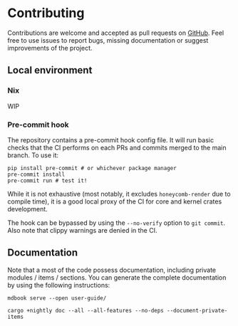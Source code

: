 # Contributing

Contributions are welcome and accepted as pull requests on [GitHub][GH]. Feel free to use issues to report bugs,
missing documentation or suggest improvements of the project.


## Local environment

### Nix

WIP


### Pre-commit hook

The repository contains a pre-commit hook config file. It will run basic checks that the CI performs on each PRs
and commits merged to the main branch. To use it:

```shell
pip install pre-commit # or whichever package manager
pre-commit install
pre-commit run # test it!
```

While it is not exhaustive (most notably, it excludes `honeycomb-render` due to compile time), it is a good
local proxy of the CI for core and kernel crates development.

The hook can be bypassed by using the `--no-verify` option to `git commit`. Also note that clippy warnings
are denied in the CI.


## Documentation

Note that a most of the code possess documentation, including private modules / items / sections. You can generate
the complete documentation by using the following instructions:

```shell
mdbook serve --open user-guide/
```

```shell
cargo +nightly doc --all --all-features --no-deps --document-private-items
```

[GH]: https://github.com/LIHPC-Computational-Geometry/honeycomb
